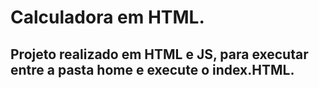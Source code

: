 # Calculadora em HTML.
## Projeto realizado em HTML e JS, para executar entre a pasta home e execute o index.HTML.